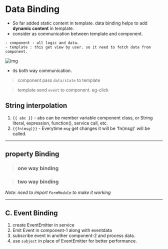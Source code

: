 # Data Binding 
- So far added static content in template. data binding helps to add **dynamic content** in template.
- consider as communication between template and component.
```
- component : all logic and data.
- template : this get view by user. so it need to fetch data from component.
```
![img](https://github.com/lekhrajdinkar/NG6/blob/master/notes/assets/basic/5.JPG)
- its both way communication.
> component pass `data/state` to template

> template send `event` to component. eg-click

## String interpolation
1. `{{ abc }}` - abs can be member variable component class, or String literal, expression, function(), service call, etc.
2. `{{fn(msg)}}` - Everytime `msg` get changes it will be 'fn(msg)' will be called.

***
## property Binding

> ### one way binding

> ### two way binding

_Note: need to import `FormModule` to make it working_

***
## C. Event Binding
1. create EventEmitter in service
2. Emit Event in component-1 along with eventdata
3. subscribe event in another component-2 and process data.
4. use `subject` in place of EventEmitter for better performance.

